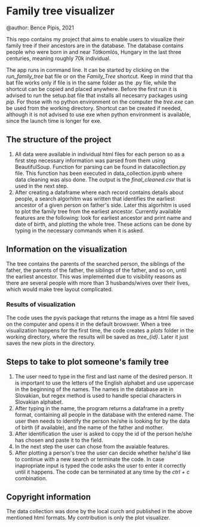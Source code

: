 # Family tree visualizer

@author: Bence Pipis, 2021

This repo contains my project that aims to enable users to visualize their family tree if their ancestors are in the database. The database contains people who were born in and near Tótkomlós, Hungary in the last three centuries, meaning roughly 70k individual. 

The app runs in command line. It can be started by clicking on the *run_family_tree* bat file or on the *Family_Tree* shortcut. Keep in mind that tha bat file works only if file is in the same folder as the .py file, while the shortcut can be copied and placed anywhere. Before the first run it is advised to run the setup.bat file that installs all necesarry packages using *pip*.
 For those with no python environment on the computer the *tree.exe* can be used from the working directory. Shortcut can be created if needed, although it is not advised to use exe when python environment is available, since the launch time is longer for exe.

## The structure of the project
1. All data were available in individual html files for each person so as a first step necessary information was parsed from them using BeautifulSoup. Function for parsing can be found in datacollection.py file. This function has been executed in data_collection.ipynb where data cleaning was also done. The output is the *final_cleaned.csv* that is used in the next step.
2. After creating a dataframe where each record contains details about people, a search algorhitm was written that identifies the earliest ancestor of a given person on father's side. Later this algorhitm is used to plot the family tree from the earliest ancestor. Currently available features are the following: look for earliest ancestor and print name and date of birth, and plotting the whole tree. These actions can be done by typing in the necessary commands when it is asked.

## Information on the visualization
The tree contains the parents of the searched person, the siblings of the father, the parents of the father, the siblings of the father, and so on, until the earliest ancestor. This was implemented due to visibility reasons as there are several people with more than 3 husbands/wives over their lives, which would make tree layout complicated. 
### Results of visualization
The code uses the pyvis package that returns the image as a html file saved on the computer and opens it in the default browswer. When a tree visualization happens for the first time, the code creates a *plots* folder in the working directory, where the results will be saved as *tree_{id}*. Later it just saves the new plots in the directory.

## Steps to take to plot someone's family tree
1. The user need to type in the first and last name of the desired person. It is important to use the letters of the English alphabet and use uppercase in the beginning of the names. The names in the database are in Slovakian, but regex method is used to handle special characters in Slovakian alphabet.
2. After typing in the name, the program returns a dataframe in a pretty format, containing all people in the database with the entered name. The user then needs to identify the person he/she is looking for by the data of birth (if available), and the name of the father and mother.
3. After identification the user is asked to copy the id of the person he/she has chosen and paste it to the field.
4. In the next step the user can chose from the avaiable features.
5. After plotting a person's tree the user can decide whether he/she'd like to continue with a new search or terminate the code.
In case inapropriate input is typed the code asks the user to enter it correctly until it happens. The code can be terminated at any time by the *ctrl + c* combination.

## Copyright information
The data collection was done by the local curch and published in the above mentioned html formats. My contribution is only the plot visualizer.
